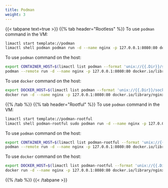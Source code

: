 ```yaml
---
title: Podman
weight: 3
---
```


{{< tabpane text=true >}}
{{% tab header="Rootless" %}}
To use `podman` command in the VM:
```bash
limactl start template://podman
limactl shell podman podman run -d --name nginx -p 127.0.0.1:8080:80 docker.io/library/nginx:alpine
```

To use `podman` command on the host:
```bash
export CONTAINER_HOST=$(limactl list podman --format 'unix://{{.Dir}}/sock/podman.sock')
podman --remote run -d --name nginx -p 127.0.0.1:8080:80 docker.io/library/nginx:alpine
```

To use `docker` command on the host:
```bash
export DOCKER_HOST=$(limactl list podman --format 'unix://{{.Dir}}/sock/podman.sock')
docker run -d --name nginx -p 127.0.0.1:8080:80 docker.io/library/nginx:alpine
```
{{% /tab %}}
{{% tab header="Rootful" %}}
To use `podman` command in the VM:
```bash
limactl start template://podman-rootful
limactl shell podman-rootful sudo podman run -d --name nginx -p 127.0.0.1:8080:80 docker.io/library/nginx:alpine
```

To use `podman` command on the host:
```bash
export CONTAINER_HOST=$(limactl list podman-rootful --format 'unix://{{.Dir}}/sock/podman.sock')
podman --remote run -d --name nginx -p 127.0.0.1:8080:80 docker.io/library/nginx:alpine
```

To use `docker` command on the host:
```bash
export DOCKER_HOST=$(limactl list podman-rootful --format 'unix://{{.Dir}}/sock/podman.sock')
docker run -d --name nginx -p 127.0.0.1:8080:80 docker.io/library/nginx:alpine
```
{{% /tab %}}
{{< /tabpane >}}
